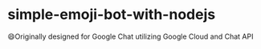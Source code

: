 # simple-emoji-bot-with-nodejs
😄Originally designed for Google Chat utilizing Google Cloud and Chat API
